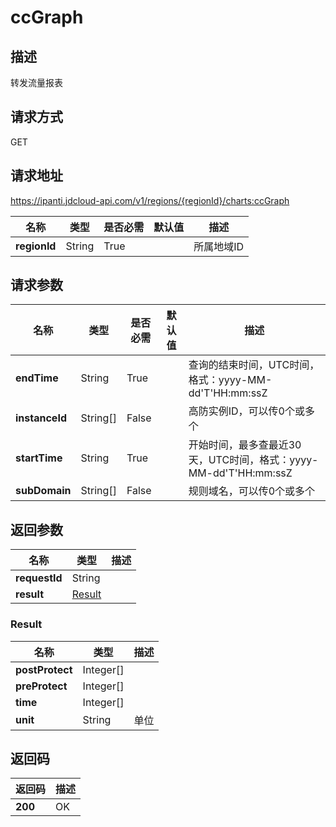 # ccGraph


## 描述
转发流量报表

## 请求方式
GET

## 请求地址
https://ipanti.jdcloud-api.com/v1/regions/{regionId}/charts:ccGraph

|名称|类型|是否必需|默认值|描述|
|---|---|---|---|---|
|**regionId**|String|True||所属地域ID|

## 请求参数
|名称|类型|是否必需|默认值|描述|
|---|---|---|---|---|
|**endTime**|String|True||查询的结束时间，UTC时间，格式：yyyy-MM-dd'T'HH:mm:ssZ|
|**instanceId**|String[]|False||高防实例ID，可以传0个或多个|
|**startTime**|String|True||开始时间，最多查最近30天，UTC时间，格式：yyyy-MM-dd'T'HH:mm:ssZ|
|**subDomain**|String[]|False||规则域名，可以传0个或多个|


## 返回参数
|名称|类型|描述|
|---|---|---|
|**requestId**|String||
|**result**|[Result](##Result)||


### <a name="Result">Result</a>
|名称|类型|描述|
|---|---|---|
|**postProtect**|Integer[]||
|**preProtect**|Integer[]||
|**time**|Integer[]||
|**unit**|String|单位|

## 返回码
|返回码|描述|
|---|---|
|**200**|OK|
